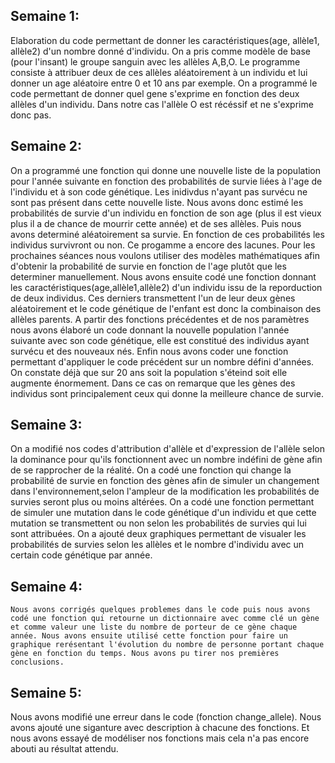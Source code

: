## Semaine 1:

  Elaboration du code permettant de donner les caractéristiques(age, allèle1, allèle2) d'un nombre donné d'individu. On a pris comme modèle de base (pour l'insant) le groupe sanguin avec les allèles A,B,O. Le programme consiste à attribuer deux de ces allèles aléatoirement à un individu et lui donner un age aléatoire entre 0 et 10 ans par exemple.
    On a programmé le code permettant de donner quel gene s'exprime en fonction des deux allèles d'un individu. Dans notre cas l'allèle O est récéssif et ne s'exprime donc pas. 
    
## Semaine 2:
  On a programmé une fonction qui donne une nouvelle liste de la population pour l'année suivante en fonction des probabilités de survie liées à l'age de l'individu et à son code génétique. Les inidivdus n'ayant pas survécu ne sont pas présent dans cette nouvelle liste. Nous avons donc estimé les probabilités de survie d'un individu en fonction de son age (plus il est vieux plus il a de chance de mourrir cette année) et de ses allèles. Puis nous avons determiné aléatoirement sa survie. En fonction de ces probabilités les individus survivront ou non. Ce progamme a encore des lacunes. Pour les prochaines séances nous voulons utiliser des modèles mathématiques afin d'obtenir la probabilité de survie en fonction de l'age plutôt que les determiner manuellement. 
  Nous avons ensuite codé une fonction donnant les caractéristiques(age,allèle1,allèle2) d'un individu issu de la reporduction de deux individus. Ces derniers transmettent l'un de leur deux gènes aléatoirement et le code génétique de l'enfant est donc la combinaison des allèles parents.
  A partir des fonctions précédentes et de nos paramètres nous avons élaboré un code donnant la nouvelle population l'année suivante avec son code génétique, elle est constitué des individus ayant survécu et des nouveaux nés. 
  Enfin nous avons coder une fonction permettant d'appliquer le code précédent sur un nombre défini d'années. On constate déjà que sur 20 ans soit la population s'éteind soit elle augmente énormement. Dans ce cas on remarque que les gènes des individus sont principalement ceux qui donne la meilleure chance de survie.
    
## Semaine 3:
  On a modifié nos codes d'attribution d'allèle et d'expression de l'allèle selon la dominance pour qu'ils fonctionnent avec un nombre indéfini de gène afin de se rapprocher de la réalité.
  On a codé une fonction qui change la probabilité de survie en fonction des gènes afin de simuler un changement dans l'environnement,selon l'ampleur de la modification les probabilités de survies seront plus ou moins altérées.
  On a codé une fonction permettant de simuler une mutation dans le code génétique d'un individu et que cette mutation se transmettent ou non selon les probabilités de survies qui lui sont attribuées.
  On a ajouté deux graphiques permettant de visualer les probabilités de survies selon les allèles et le nombre d'individu avec un certain code génétique par année.
  
  ## Semaine 4:
    Nous avons corrigés quelques problemes dans le code puis nous avons codé une fonction qui retourne un dictionnaire avec comme clé un gène et comme valeur une liste du nombre de porteur de ce gène chaque année. Nous avons ensuite utilisé cette fonction pour faire un graphique rerésentant l'évolution du nombre de personne portant chaque gène en fonction du temps. Nous avons pu tirer nos premières conclusions.

## Semaine 5:
  Nous avons modifié une erreur dans le code (fonction change_allele). 
  Nous avons ajouté une siganture avec description à chacune des fonctions. Et nous avons essayé de modéliser nos fonctions mais cela n'a pas encore abouti au résultat attendu. 
